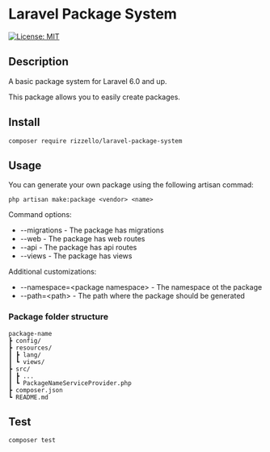 # Laravel Package System

[![License: MIT](https://img.shields.io/badge/License-MIT-yellow.svg)](https://opensource.org/licenses/MIT)

## Description

A basic package system for Laravel 6.0 and up.

This package allows you to easily create packages.

## Install

```
composer require rizzello/laravel-package-system
```

## Usage

You can generate your own package using the following artisan commad:

```
php artisan make:package <vendor> <name>
```

Command options:

-   --migrations - The package has migrations
-   --web - The package has web routes
-   --api - The package has api routes
-   --views - The package has views

Additional customizations:

-   --namespace=&lt;package namespace&gt; - The namespace ot the package
-   --path=&lt;path&gt; - The path where the package should be generated

### Package folder structure

```
package-name
┣ config/
┣ resources/
┃ ┣ lang/
┃ ┗ views/
┣ src/
┃ ┣ ...
┃ ┗ PackageNameServiceProvider.php
┣ composer.json
┗ README.md
```

## Test

```
composer test
```
